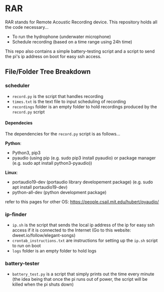 # RAR
RAR stands for Remote Acoustic Recording device. This repository holds all the code necessary... 
- To run the hydrophone (underwater microphone)
- Schedule recording (based on a time range using 24h time)

This repo also contains a simple battery-testing script and a script to send the pi's ip address on boot for easy ssh access. 

## File/Folder Tree Breakdown 

### scheduler
- `record.py` is the script that handles recording 
- `times.txt` is the text file to input scheduling of recording 
- `recordings` folder is an empty folder to hold recordings produced by the `record.py` script 

#### Dependecies
The dependencies for the `record.py` script is as follows... 

**Python**:
- Python3, pip3 
- pyaudio (using pip (e.g. sudo pip3 install pyaudio) or package manager (e.g. sudo apt install python3-pyaudio))

**Linux**:
- portaudio19-dev (portaudio library developement package) (e.g. sudo apt install portaudio19-dev)
- python-all-dev (python development package) 

refer to this pages for other OS: 
https://people.csail.mit.edu/hubert/pyaudio/

### ip-finder
- `ip.sh` is the script that sends the local ip address of the ip for easy ssh access if it is connected to the Internet (Go to this website: dweet.io/follow/elegant-songs)
- `crontab_instructions.txt` are instructions for setting up the `ip.sh` script to run on boot
- `logs` folder is an empty folder to hold logs

### battery-tester
- `battery_test.py` is a script that simply prints out the time every minute (the idea being that once the pi runs out of power, the script will be killed when the pi shuts down)